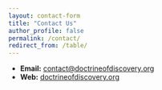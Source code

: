 ```yaml
---
layout: contact-form
title: "Contact Us"
author_profile: false
permalink: /contact/
redirect_from: /table/
---
```


- **Email:** [contact@doctrineofdiscovery.org](mailto:contact@doctrineofdiscovery.org)
- **Web:** [doctrineofdiscovery.org](https://doctrineofdiscovery.org)
